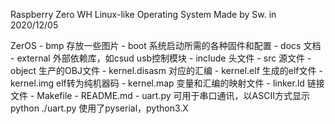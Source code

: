 Raspberry Zero WH
Linux-like Operating System
Made by Sw.
in 2020/12/05

ZerOS
	- bmp 存放一些图片
	- boot 系统启动所需的各种固件和配置
	- docs 文档
	- external 外部依赖库，如csud usb控制模块
	- include 头文件
	- src 源文件
	- object 生产的OBJ文件
	- kernel.disasm 对应的汇编
	- kernel.elf 生成的elf文件
	- kernel.img elf转为纯机器码
	- kernel.map 变量和汇编的映射文件
	- linker.ld 链接文件
	- Makefile
	- README.md
	- uart.py 可用于串口通讯，以ASCII方式显示 python ./uart.py 使用了pyserial，python3.X

	
	
	
